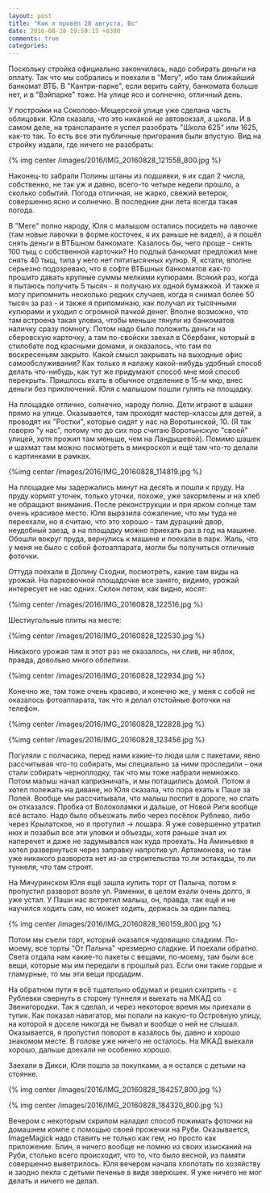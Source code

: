 ```yaml
---
layout: post
title: "Как я провёл 28 августа, Вс"
date: 2016-08-28 19:59:15 +0300
comments: true
categories: 
---
```

Поскольку стройка официально закончилась, надо собирать деньги на оплату. Так что мы собрались и поехали в "Мегу", ибо там ближайший банкомат ВТБ. В "Кантри-парке", если верить сайту, банкомата больше нет, и в "Вэйпарке" тоже. На улице ясо и солнечно, отличный день.

У постройки на Соколово-Мещерской улице уже сделана часть облицовки. Юля сказала, что это никакой не автовокзал, а школа. И в самом деле, на транспаранте я успел разобрать "Школа 625" или 1625, как-то так. То есть все эти публичные пригорания были впустую. Вид на стройку издали, где ничего не разобрать:

{% img center /images/2016/IMG_20160828_121558_800.jpg %}

Наконец-то забрали Полины штаны из подшивки, я их сдал 2 числа, собственно, не так уж и давно, всего-то четыре недели прошло, а сколько событий. Погода отличная, не жарко, свежий ветерок, совершенно ясно и солнечно. В последние дни лета всегда такая погода.

В "Меге" полно народу, Юля с малышом остались посидеть на лавочке (там новые лавочки в форме косточек, я их раньше не видел), а я пошёл снять деньги в ВТБшном банкомате. Казалось бы, чего проще - снять 100 тыщ с собственной карточки? Но подлый банкомат предложил мне снять 40 тыщ, типа у него нет пятитысячных купюр. Я, кстати, вполне серьезно подозреваю, что в софте ВТБшных банкоматов как-то прошито давать крупные суммы мелкими купюрами. Всякий раз, когда я пытаюсь получить 5 тысяч - я получаю их одной бумажкой. И также я могу припомнить несколько редких случаев, когда я снимал более 50 тысяч за раз - и также я припоминаю, как получал их тысячными купюрами и уходил с огромной пачкой денег. Вполне возможно, что там встроена такая уловка, чтобы меньше тянули из банкоматов наличку сразу помногу. Потом надо было положить деньги на сберовскую карточку, а там по-свойски заехал в Сбербанк, который в стилобате под красными домами, и оказалось, что там по воскресеньям закрыто. Какой смысл закрывать на выходные офис самообслуживания? Как только я налажу какой-нибудь удобный способ делать что-нибудь, как тут же придумают способ мне мой способ перекрыть. Пришлось ехать в обычное отделение в 15-м мкр, внес деньги без приключений. Юля с малышом пошли гулять на площадку.

На площадке отлично, солнечно, народу полно. Дети играют в шашки прямо на улице. Оказывается, там проходят мастер-классы для детей, а проводят их "Ростки", которые сидят у нас на Воротынской, 10. (Я так говорю "у нас", потому что до сих пор считаю Воротынскую "своей" улицей, хотя прожил там меньше, чем на Ландышевой). Помимо шашек и шахмат там можно посмотреть в микроскоп и ещё там что-то делали с картинками в рамках.

{%img center /images/2016/IMG_20160828_114819.jpg %}

На площадке мы задержались минут на десять и пошли к пруду. На пруду кормят уточек, только уточки, похоже, уже закормлены и на хлеб не обращают внимания. После реконструкции и при ярком солнце там очень красивое место. Юля выразила сожаление, что мы туда не переехали, но я считаю, что это хорошо - там дурацкий двор, неудобный заезд, а на площадку можно приехать раз в год на машине. Обошли вокруг пруда, вернулись к машине и поехали в парк. Жаль, что у меня не было с собой фотоаппарата, могли бы получиться отличные фоточки.

Оттуда поехали в Долину Сходни, посмотреть, какие там виды на урожай. На парковочной площадочке все занято, видимо, урожай интересует не нас одних. Склон летом, как видно, косят:

{%img center /images/2016/IMG_20160828_122516.jpg  %}

Шестиугольные плиты на месте:

{%img center /images/2016/IMG_20160828_122530.jpg  %}

Никакого урожая там в этот раз не оказалось, ни слив, ни яблок, правда, довольно много облепихи.

{%img center /images/2016/IMG_20160828_122934.jpg  %}

Конечно же, там тоже очень красиво, и конечно же, у меня с собой не оказалось фотоаппарата, так что я делал отстойные фоточки на телефон.

{%img center /images/2016/IMG_20160828_122828.jpg  %}

{%img center /images/2016/IMG_20160828_123456.jpg  %}

Погуляли с полчасика, перед нами какие-то люди шли с пакетами, явно рассчитывая что-то собирать, мы специально за ними проследили - они стали собирать черноплодку, так что мы тоже набрали немножко. Потом малыш начал капризничать, и мы потащились домой. Потом я хотел полежать на диване, но Юля сказала, что пора ехать к Паше за Полей. Вообще мы рассчитывали, что малыш поспит в дороге, но спать он отказался. Пробка от Волоколамки и дальше, от Новой Риги вообще всё встало. Надо было объезжать либо через посёлок Рублево, либо через Крылатское, но я протупил -> лошара. Я уже совершенно утратил нюх и позабыл все эти уловки и объезды, хотя раньше знал их наперечет и даже не задумывался как куда проехать. На Аминьевке я хотел развернуться через заправку напротив ул. Артамонова, но там уже никакого разворота нет из-за строительства то ли эстакады, то ли туннеля, что там строят.

На Мичуринском Юля ещё зашла купить торт от Палыча, потом я пропустил разворот возле ул. Раменки, в целом ехали очень долго, я уже устал. У Паши нас встретил малыш, он, правда, так ещё и не научился ходить сам, но может ходить, держась за один палец.

{% img center /images/2016/IMG_20160828_160159_800.jpg %}

Потом мы съели торт, который оказался чудовищно сладким. По-моему, все торты "От Палыча" чрезмерно сладкие. И поехали обратно. Света отдала нам какие-то пакеты с вещами, по-моему, там были все вещи, которые мы им передали в прошлый раз. Если они такие гордые и гламурные, то мы эти вещи продадим.

На обратном пути я всё тщательно обдумал и решил схитрить - с Рублевки свернуть в сторону туннеля и выехать на МКАД со Звенигородки. Так я сделал, и через некоторое время мы приехали в тупик. Как показал навигатор, мы попали на какую-то Островную улицу, на которой я доселе никогда не бывал и вообще о ней не слышал. Оказывается, я пропустил поворот в казалось бы, давно и хорошо знакомом месте. В голове уже ничего не осталось. На МКАД выехали хорошо, дальше доехали не особенно хорошо.

Заехали в Дикси, Юля пошла за покупками, а я остался с детьми на стоянке.

{% img center /images/2016/IMG_20160828_184257_800.jpg %}

{% img center /images/2016/IMG_20160828_184320_800.jpg %}

Вечером с некоторым скрипом наладил способ пожимать фоточки на домашнем компе с помощью своей прожечки на Руби. Оказывается, ImageMagick надо ставить не только как гем, но просто как приложение. Блин, я ничего вообще не помню из своих изысканий на Руби, столько всего происходит, что то, что было весной, из памяти совершенно выветрилось. Юля вечером начала хлопотать по хозяйству и заодно пекла с детьми печенье в виде зверюшек. Я уже ничего не мог делать и ничего не делал.



